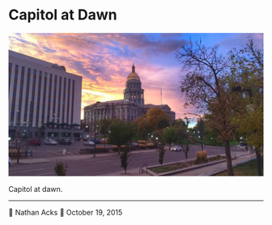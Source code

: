 # Capitol at Dawn

![The Colorado state capitol at dawn](assets/1cc5add968e0c22df4f19991a61cc4be.webp)

Capitol at dawn.

- - - -

👤 Nathan Acks
📅 October 19, 2015
